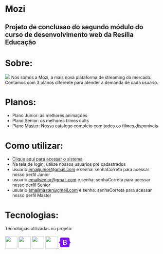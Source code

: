 # Mozi
## Projeto de conclusao do segundo módulo do curso de desenvolvimento web da Resilia Educação


# Sobre:
 <img src="front/models/imgs/logo.png"/>
 Nós somos a Mozi, a mais nova plataforma de streaming do mercado. Contamos com 3 planos diferente para atender a demanda de cada usuario.
 
 # Planos:
- Plano Junior: as melhores animações
- Plano Senior: os melhores filmes cults
- Plano Master: Nosso catalogo completo com todos os filmes disponiveis

# Como utilizar:

- [Clique aqui para acessar o sistema]()
- Na tela de login, utilize nossos usuarios pré cadastrados
- usuario emailjunior@gmail.com e senha: senhaCorreta para acessar nosso perfil Junior
- usuario emailsenior@gmail.com e senha: senhaCorreta para acessar nosso perfil Senior
- usuario emailmaster@gmail.com e senha: senhaCorreta para acessar nosso perfil Master

# Tecnologias:
<p allign="center">
Tecnologias utilizadas no projeto:<br><br>

<img src="https://cdn.jsdelivr.net/gh/devicons/devicon/icons/html5/html5-original.svg" height="40" width="40" /> 
<img src="https://cdn.jsdelivr.net/gh/devicons/devicon/icons/css3/css3-original.svg" height="40" width="40" /> 
<img src="https://cdn.jsdelivr.net/gh/devicons/devicon/icons/javascript/javascript-plain.svg" height="40" width="40" />
<a href='https://jquery.com' target='_blank'>
<img src="https://cdn.jsdelivr.net/gh/devicons/devicon/icons/jquery/jquery-plain-wordmark.svg" height="40" width="40" />
<img src="https://raw.githubusercontent.com/devicons/devicon/2ae2a900d2f041da66e950e4d48052658d850630/icons/bootstrap/bootstrap-original.svg" height="40" width="40" />
</a>
</p>
